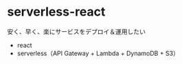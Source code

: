 # serverless-react
安く、早く、楽にサービスをデプロイ＆運用したい

- react
- serverless（API Gateway + Lambda + DynamoDB + S3）
